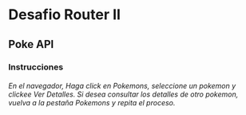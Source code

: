 <h1>Desafio Router II</h1>
<h2>Poke API</h2>

<h3>Instrucciones</h3>
<h6>En el navegador, Haga click en Pokemons, seleccione un pokemon y clickee Ver Detalles. Si desea consultar los detalles de otro pokemon, vuelva a la pestaña Pokemons y repita el proceso.</h6>



